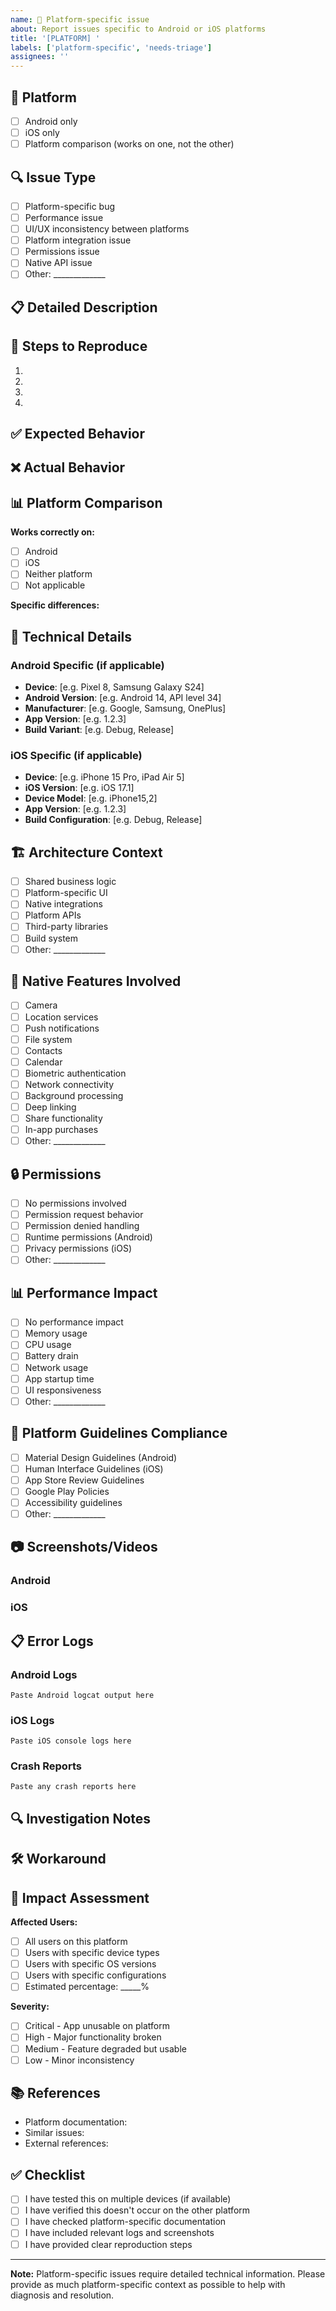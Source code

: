 ```yaml
---
name: 📱 Platform-specific issue
about: Report issues specific to Android or iOS platforms
title: '[PLATFORM] '
labels: ['platform-specific', 'needs-triage']
assignees: ''
---
```


## 📱 Platform
<!-- Select the affected platform -->
- [ ] Android only
- [ ] iOS only
- [ ] Platform comparison (works on one, not the other)

## 🔍 Issue Type
- [ ] Platform-specific bug
- [ ] Performance issue
- [ ] UI/UX inconsistency between platforms
- [ ] Platform integration issue
- [ ] Permissions issue
- [ ] Native API issue
- [ ] Other: _____________

## 📋 Detailed Description
<!-- Describe the platform-specific issue in detail -->

## 🔄 Steps to Reproduce
1. 
2. 
3. 
4. 

## ✅ Expected Behavior
<!-- What should happen on this platform? -->

## ❌ Actual Behavior
<!-- What actually happens on this platform? -->

## 📊 Platform Comparison
<!-- If applicable, describe how this works on the other platform -->

**Works correctly on:**
- [ ] Android
- [ ] iOS
- [ ] Neither platform
- [ ] Not applicable

**Specific differences:**
<!-- Describe any differences between platforms -->

## 🔧 Technical Details

### Android Specific (if applicable)
- **Device**: [e.g. Pixel 8, Samsung Galaxy S24]
- **Android Version**: [e.g. Android 14, API level 34]
- **Manufacturer**: [e.g. Google, Samsung, OnePlus]
- **App Version**: [e.g. 1.2.3]
- **Build Variant**: [e.g. Debug, Release]

### iOS Specific (if applicable)
- **Device**: [e.g. iPhone 15 Pro, iPad Air 5]
- **iOS Version**: [e.g. iOS 17.1]
- **Device Model**: [e.g. iPhone15,2]
- **App Version**: [e.g. 1.2.3]
- **Build Configuration**: [e.g. Debug, Release]

## 🏗️ Architecture Context
<!-- Which part of the architecture is affected? -->
- [ ] Shared business logic
- [ ] Platform-specific UI
- [ ] Native integrations
- [ ] Platform APIs
- [ ] Third-party libraries
- [ ] Build system
- [ ] Other: _____________

## 📱 Native Features Involved
<!-- Select all that apply -->
- [ ] Camera
- [ ] Location services
- [ ] Push notifications
- [ ] File system
- [ ] Contacts
- [ ] Calendar
- [ ] Biometric authentication
- [ ] Network connectivity
- [ ] Background processing
- [ ] Deep linking
- [ ] Share functionality
- [ ] In-app purchases
- [ ] Other: _____________

## 🔒 Permissions
<!-- Are there any permission-related aspects to this issue? -->
- [ ] No permissions involved
- [ ] Permission request behavior
- [ ] Permission denied handling
- [ ] Runtime permissions (Android)
- [ ] Privacy permissions (iOS)
- [ ] Other: _____________

## 📊 Performance Impact
<!-- Is this a performance-related issue? -->
- [ ] No performance impact
- [ ] Memory usage
- [ ] CPU usage
- [ ] Battery drain
- [ ] Network usage
- [ ] App startup time
- [ ] UI responsiveness
- [ ] Other: _____________

## 🎯 Platform Guidelines Compliance
<!-- Does this relate to platform-specific guidelines? -->
- [ ] Material Design Guidelines (Android)
- [ ] Human Interface Guidelines (iOS)
- [ ] App Store Review Guidelines
- [ ] Google Play Policies
- [ ] Accessibility guidelines
- [ ] Other: _____________

## 📷 Screenshots/Videos
<!-- Please provide screenshots from both platforms if applicable -->

### Android
<!-- Add Android screenshots here -->

### iOS
<!-- Add iOS screenshots here -->

## 📋 Error Logs

### Android Logs
```
Paste Android logcat output here
```

### iOS Logs
```
Paste iOS console logs here
```

### Crash Reports
```
Paste any crash reports here
```

## 🔍 Investigation Notes
<!-- Any additional investigation or debugging you've done -->

## 🛠️ Workaround
<!-- If you've found a temporary workaround, please describe it -->

## 🎯 Impact Assessment
**Affected Users:**
- [ ] All users on this platform
- [ ] Users with specific device types
- [ ] Users with specific OS versions
- [ ] Users with specific configurations
- [ ] Estimated percentage: _____%

**Severity:**
- [ ] Critical - App unusable on platform
- [ ] High - Major functionality broken
- [ ] Medium - Feature degraded but usable
- [ ] Low - Minor inconsistency

## 📚 References
<!-- Link to relevant documentation, similar issues, or external resources -->
- Platform documentation: 
- Similar issues: 
- External references: 

## ✅ Checklist
- [ ] I have tested this on multiple devices (if available)
- [ ] I have verified this doesn't occur on the other platform
- [ ] I have checked platform-specific documentation
- [ ] I have included relevant logs and screenshots
- [ ] I have provided clear reproduction steps

---

**Note:** Platform-specific issues require detailed technical information. Please provide as much platform-specific context as possible to help with diagnosis and resolution.